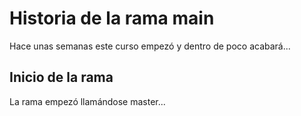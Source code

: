 # Historia de la rama main

Hace unas semanas este curso empezó y dentro de poco acabará...


## Inicio de la rama

La rama empezó llamándose master...
